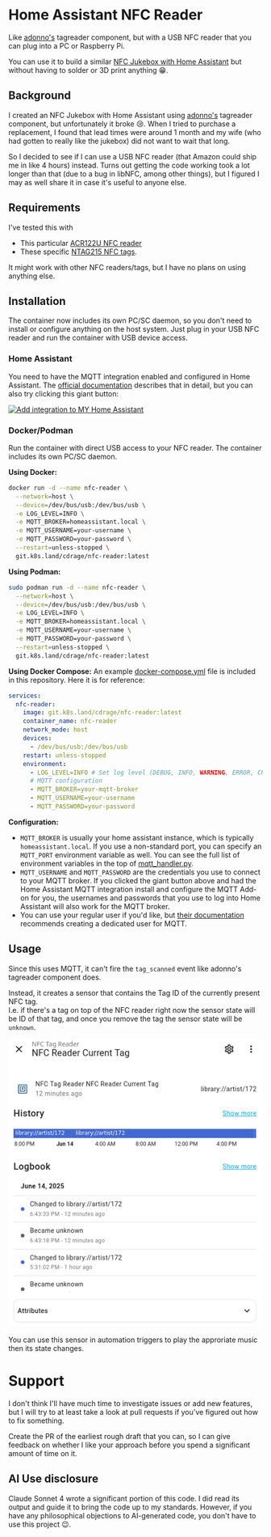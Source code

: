 # Home Assistant NFC Reader

Like [adonno's](https://github.com/adonno/tagreader) tagreader component, but with a USB NFC reader that you can plug into a PC or Raspberry Pi.

You can use it to build a similar [NFC Jukebox with Home Assistant](https://www.home-assistant.io/integrations/tag/) but without having to solder or 3D print anything 😁.

## Background

I created an NFC Jukebox with Home Assistant using [adonno's](https://github.com/adonno/tagreader) tagreader component, but unfortunately it broke 😢.
When I tried to purchase a replacement, I found that lead times were around 1 month and my wife (who had gotten to really like the jukebox) did not want to wait that long.

So I decided to see if I can use a USB NFC reader (that Amazon could ship me in like 4 hours) instead.
Turns out getting the code working took a lot longer than that (due to a bug in libNFC, among other things), but I figured I may as well share it in case it's useful to anyone else.

## Requirements

I've tested this with

- This particular [ACR122U NFC reader](https://www.amazon.com/dp/B07DK9GX1N)
- These specific [NTAG215 NFC tags](https://www.amazon.com/dp/B0CHVWTRGC).

It might work with other NFC readers/tags, but I have no plans on using anything else.

## Installation

The container now includes its own PC/SC daemon, so you don't need to install or configure anything on the host system. Just plug in your USB NFC reader and run the container with USB device access.

### Home Assistant

You need to have the MQTT integration enabled and configured in Home Assistant. The [official documentation](https://www.home-assistant.io/integrations/mqtt/) describes that in detail, but you can also try clicking this giant button:

[![Add integration to MY Home Assistant](https://my.home-assistant.io/badges/config_flow_start.svg)](https://my.home-assistant.io/redirect/config_flow_start?domain=mqtt)

### Docker/Podman

Run the container with direct USB access to your NFC reader. The container includes its own PC/SC daemon.

**Using Docker:**
```bash
docker run -d --name nfc-reader \
  --network=host \
  --device=/dev/bus/usb:/dev/bus/usb \
  -e LOG_LEVEL=INFO \
  -e MQTT_BROKER=homeassistant.local \
  -e MQTT_USERNAME=your-username \
  -e MQTT_PASSWORD=your-password \
  --restart=unless-stopped \
  git.k8s.land/cdrage/nfc-reader:latest
```

**Using Podman:**
```bash
sudo podman run -d --name nfc-reader \
  --network=host \
  --device=/dev/bus/usb:/dev/bus/usb \
  -e LOG_LEVEL=INFO \
  -e MQTT_BROKER=homeassistant.local \
  -e MQTT_USERNAME=your-username \
  -e MQTT_PASSWORD=your-password \
  --restart=unless-stopped \
  git.k8s.land/cdrage/nfc-reader:latest
```

**Using Docker Compose:**
An example [docker-compose.yml](./docker-compose.yml) file is included in this repository. Here it is for reference:

```yaml
services:
  nfc-reader:
    image: git.k8s.land/cdrage/nfc-reader:latest
    container_name: nfc-reader
    network_mode: host
    devices:
      - /dev/bus/usb:/dev/bus/usb
    restart: unless-stopped
    environment:
      - LOG_LEVEL=INFO # Set log level (DEBUG, INFO, WARNING, ERROR, CRITICAL)
      # MQTT configuration
      - MQTT_BROKER=your-mqtt-broker
      - MQTT_USERNAME=your-username
      - MQTT_PASSWORD=your-password
```

**Configuration:**

- `MQTT_BROKER` is usually your home assistant instance, which is typically `homeassistant.local`. If you use a non-standard port, you can specify an `MQTT_PORT` environment variable as well. You can see the full list of environment variables in the top of [mqtt_handler.py](./mqtt_handler.py).
- `MQTT_USERNAME` and `MQTT_PASSWORD` are the credentials you use to connect to your MQTT broker. If you clicked the giant button above and had the Home Assistant MQTT integration install and configure the MQTT Add-on for you, the usernames and passwords that you use to log into Home Assistant will also work for the MQTT broker.
- You can use your regular user if you'd like, but [their documentation](https://github.com/home-assistant/addons/blob/5c01a323ba84e6aa534302ace0b7539d3582e65d/mosquitto/DOCS.md#how-to-use) recommends creating a dedicated user for MQTT.

## Usage

Since this uses MQTT, it can't fire the `tag_scanned` event like adonno's tagreader component does.

Instead, it creates a sensor that contains the Tag ID of the currently present NFC tag.<br>
I.e. if there's a tag on top of the NFC reader right now the sensor state will be ID of that tag, and once you remove the tag the sensor state will be `unknown`.

![NFC Reader Current Tag sensor](./sensor-screenshot.png)

You can use this sensor in automation triggers to play the approriate music then its state changes.

# Support

I don't think I'll have much time to investigate issues or add new features, but I will try to at least take a look at pull requests if you've figured out how to fix something.

Create the PR of the earliest rough draft that you can, so I can give feedback on whether I like your approach before you spend a significant amount of time on it.

## AI Use disclosure

Claude Sonnet 4 wrote a significant portion of this code. I did read its output and guide it to bring the code up to my standards. However, if you have any philosophical objections to AI-generated code, you don't have to use this project 😉.